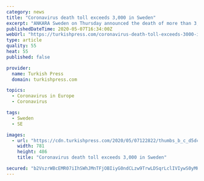 ```yaml
---
category: news
title: "Coronavirus death toll exceeds 3,000 in Sweden"
excerpt: "ANKARA Sweden on Thursday announced the death of more than 3,000 people in the country from the new coronavirus. Criticized for its relaxed response to"
publishedDateTime: 2020-05-07T16:34:00Z
webUrl: "https://turkishpress.com/coronavirus-death-toll-exceeds-3000-in-sweden/"
type: article
quality: 55
heat: 55
published: false

provider:
  name: Turkish Press
  domain: turkishpress.com

topics:
  - Coronavirus in Europe
  - Coronavirus

tags:
  - Sweden
  - SE

images:
  - url: "https://cdn.turkishpress.com/2020/05/07122822/thumbs_b_c_d5dc278d2a525f172311c652467a6870.jpg"
    width: 781
    height: 486
    title: "Coronavirus death toll exceeds 3,000 in Sweden"

secured: "b2VszrWBcEMR07iIhSWhJMnTFjOBIiyG0ndCLzw9TrwLDSqrLclIVIywS0yMHxxmN1ywGaLmaOXbYO4SV9gIj8XUZxI1TA9sAkV8k/4uLAcYywRfopr2ZzW2KpvtcHIerYqCIRV/phaETqzxu0gniiBG60tGIG+QhBJYIFL9lbByIkLDNUj9GLmK1ZtndOOv47c9geOm14xrzq6gGv2TXFRGm1RhG1C1kEWooNGMEzUMAm+rJGPbOrk9rLUMBIFxakFIORPN9Xt8Tus7o++DbvcNO7EYHM3rkvc04dT9uvn5ZsduXnz0fSzVKgZydoDZytcTzXQ8uoIrebfOSxVvGG8tMg1A7sxULyDktbxSGnYM4Fu/uGcpEQzRnXv5c4UjjEGxKWqG8kMl7CXxsk5LGwqYGbg1seS0bMmSRIPvy3fQcf3DUdxpDqFWJgZzWpk67iqIQHvgCuZFbQHDfyyr/2Yb3F7KWLEPOxsLZASKlXo=;c2gqVtNjhqV+QxVpyEw/eg=="
---
```


